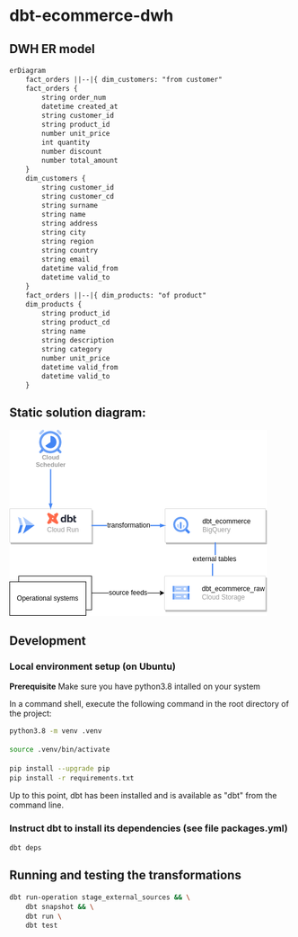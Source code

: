 # dbt-ecommerce-dwh

## DWH ER model
```mermaid
erDiagram
    fact_orders ||--|{ dim_customers: "from customer"
    fact_orders {
        string order_num
        datetime created_at
        string customer_id
        string product_id
        number unit_price
        int quantity
        number discount
        number total_amount
    }
    dim_customers {
        string customer_id
        string customer_cd
        string surname
        string name
        string address
        string city
        string region
        string country
        string email
        datetime valid_from
        datetime valid_to
    }
    fact_orders ||--|{ dim_products: "of product"
    dim_products {
        string product_id
        string product_cd
        string name
        string description
        string category
        number unit_price
        datetime valid_from
        datetime valid_to
    }
```

## Static solution diagram:
![Static solution diagram](docs/Solution_diagram.drawio.png "a title")

## Development

### Local environment setup (on Ubuntu)

**Prerequisite** Make sure you have python3.8 intalled on your system

In a command shell, execute the following command in the root directory of the project:
```bash
python3.8 -m venv .venv

source .venv/bin/activate

pip install --upgrade pip
pip install -r requirements.txt
```

Up to this point, dbt has been installed and is available as "dbt" from the command line.

### Instruct dbt to install its dependencies (see file packages.yml)
```
dbt deps
```

## Running and testing the transformations
```bash
dbt run-operation stage_external_sources && \
    dbt snapshot && \
    dbt run \
    dbt test
```